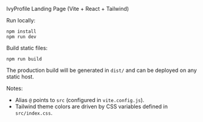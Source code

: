 IvyProfile Landing Page (Vite + React + Tailwind)

Run locally:

```
npm install
npm run dev
```

Build static files:

```
npm run build
```

The production build will be generated in `dist/` and can be deployed on any static host.

Notes:
- Alias `@` points to `src` (configured in `vite.config.js`).
- Tailwind theme colors are driven by CSS variables defined in `src/index.css`.


